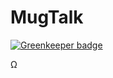 # MugTalk

[![Greenkeeper badge](https://badges.greenkeeper.io/mjlescano/mugtalk.svg)](https://greenkeeper.io/)

Ω
